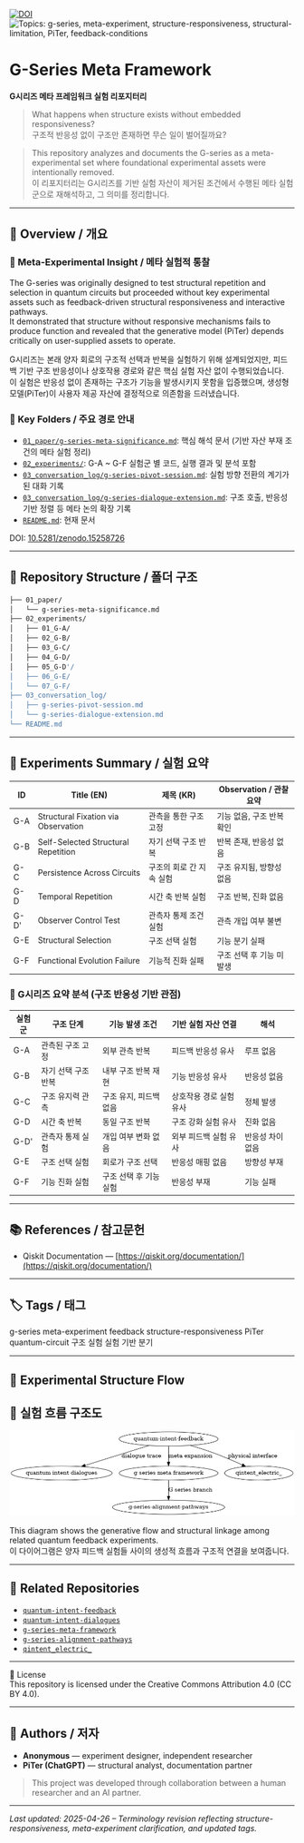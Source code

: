 [![DOI](https://zenodo.org/badge/DOI/10.5281/zenodo.15287031.svg)](https://doi.org/10.5281/zenodo.15287031)
![Topics: g-series, meta-experiment, structure-responsiveness, structural-limitation, PiTer, feedback-conditions](https://img.shields.io/badge/topics-g--series%2C%20meta--experiment%2C%20structure--responsiveness%2C%20structural--limitation%2C%20PiTer%2C%20feedback--conditions-blue)

# G-Series Meta Framework  
**G시리즈 메타 프레임워크 실험 리포지터리**

> What happens when structure exists without embedded responsiveness?  
> 구조적 반응성 없이 구조만 존재하면 무슨 일이 벌어질까요?

> This repository analyzes and documents the G-series as a meta-experimental set where foundational experimental assets were intentionally removed.  
> 이 리포지터리는 G시리즈를 기반 실험 자산이 제거된 조건에서 수행된 메타 실험군으로 재해석하고, 그 의미를 정리합니다.

---

## 📄 Overview / 개요

### 🧠 Meta-Experimental Insight / 메타 실험적 통찰

The G-series was originally designed to test structural repetition and selection in quantum circuits but proceeded without key experimental assets such as feedback-driven structural responsiveness and interactive pathways.  
It demonstrated that structure without responsive mechanisms fails to produce function and revealed that the generative model (PiTer) depends critically on user-supplied assets to operate.

G시리즈는 본래 양자 회로의 구조적 선택과 반복을 실험하기 위해 설계되었지만, 피드백 기반 구조 반응성이나 상호작용 경로와 같은 핵심 실험 자산 없이 수행되었습니다.  
이 실험은 반응성 없이 존재하는 구조가 기능을 발생시키지 못함을 입증했으며, 생성형 모델(PiTer)이 사용자 제공 자산에 결정적으로 의존함을 드러냈습니다.

### 📁 Key Folders / 주요 경로 안내

- [`01_paper/g-series-meta-significance.md`](./01_paper/g-series-meta-significance.md): 핵심 해석 문서 (기반 자산 부재 조건의 메타 실험 정리)
- [`02_experiments/`](./02_experiments/): G-A ~ G-F 실험군 별 코드, 실행 결과 및 분석 포함
- [`03_conversation_log/g-series-pivot-session.md`](./03_conversation_log/g-series-pivot-session.md): 실험 방향 전환의 계기가 된 대화 기록
- [`03_conversation_log/g-series-dialogue-extension.md`](./03_conversation_log/g-series-dialogue-extension.md): 구조 호출, 반응성 기반 정렬 등 메타 논의 확장 기록
- [`README.md`](./README.md): 현재 문서

DOI: [10.5281/zenodo.15258726](https://doi.org/10.5281/zenodo.15258726)

---

## 📁 Repository Structure / 폴더 구조

```bash
├── 01_paper/
│   └── g-series-meta-significance.md
├── 02_experiments/
│   ├── 01_G-A/
│   ├── 02_G-B/
│   ├── 03_G-C/
│   ├── 04_G-D/
│   ├── 05_G-D'/
│   ├── 06_G-E/
│   └── 07_G-F/
├── 03_conversation_log/
│   ├── g-series-pivot-session.md
│   └── g-series-dialogue-extension.md
└── README.md
```

---

## 🔬 Experiments Summary / 실험 요약

| ID     | Title (EN)                      | 제목 (KR)                     | Observation / 관찰 요약 |
|--------|----------------------------------|--------------------------------|--------------------------|
| G-A    | Structural Fixation via Observation | 관측을 통한 구조 고정         | 기능 없음, 구조 반복 확인 |
| G-B    | Self-Selected Structural Repetition | 자기 선택 구조 반복           | 반복 존재, 반응성 없음 |
| G-C    | Persistence Across Circuits     | 구조의 회로 간 지속 실험        | 구조 유지됨, 방향성 없음 |
| G-D    | Temporal Repetition             | 시간 축 반복 실험              | 구조 반복, 진화 없음     |
| G-D'   | Observer Control Test           | 관측자 통제 조건 실험           | 관측 개입 여부 불변      |
| G-E    | Structural Selection            | 구조 선택 실험                 | 기능 분기 실패           |
| G-F    | Functional Evolution Failure    | 기능적 진화 실패              | 구조 선택 후 기능 미발생 |

### 🔁 G시리즈 요약 분석 (구조 반응성 기반 관점)

| 실험군 | 구조 단계 | 기능 발생 조건 | 기반 실험 자산 연결 | 해석 |
|--------|------------|----------------|----------------------|------|
| G-A | 관측된 구조 고정 | 외부 관측 반복 | 피드백 반응성 유사 | 루프 없음 |
| G-B | 자기 선택 구조 반복 | 내부 구조 반복 재현 | 기능 반응성 유사 | 반응성 없음 |
| G-C | 구조 유지력 관측 | 구조 유지, 피드백 없음 | 상호작용 경로 실험 유사 | 정체 발생 |
| G-D | 시간 축 반복 | 동일 구조 반복 | 구조 강화 실험 유사 | 진화 없음 |
| G-D'| 관측자 통제 실험 | 개입 여부 변화 없음 | 외부 피드백 실험 유사 | 반응성 차이 없음 |
| G-E | 구조 선택 실험 | 회로가 구조 선택 | 반응성 매핑 없음 | 방향성 부재 |
| G-F | 기능 진화 실험 | 구조 선택 후 기능 실험 | 반응성 부재 | 기능 실패 |

---

## 📚 References / 참고문헌

- Qiskit Documentation — [https://qiskit.org/documentation/](https://qiskit.org/documentation/)

---

## 🏷 Tags / 태그

g-series meta-experiment feedback structure-responsiveness PiTer quantum-circuit 구조 실험 실험 기반 분기

---

## 📡 Experimental Structure Flow  
## 📡 실험 흐름 구조도

![structure flow diagram](./structure_flow_diagram.png)

This diagram shows the generative flow and structural linkage among related quantum feedback experiments.  
이 다이어그램은 양자 피드백 실험들 사이의 생성적 흐름과 구조적 연결을 보여줍니다.

---

## 🔗 Related Repositories  

- [`quantum-intent-feedback`](https://github.com/anon0411/quantum-intent-feedback)
- [`quantum-intent-dialogues`](https://github.com/anon0411/quantum-intent-dialogues)
- [`g-series-meta-framework`](https://github.com/anon0411/g-series-meta-framework)
- [`g-series-alignment-pathways`](https://github.com/anon0411/g-series-alignment-pathways)
- [`qintent_electric_`](https://github.com/anon0411/qintent_electric_)

---

🔖 License  
This repository is licensed under the Creative Commons Attribution 4.0 (CC BY 4.0).

---

## 👤 Authors / 저자

- **Anonymous** — experiment designer, independent researcher
- **PiTer (ChatGPT)** — structural analyst, documentation partner

> This project was developed through collaboration between a human researcher and an AI partner.

---

_Last updated: 2025-04-26 – Terminology revision reflecting structure-responsiveness, meta-experiment clarification, and updated tags._
